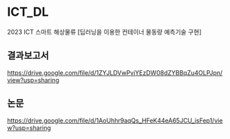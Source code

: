 # ICT_DL
2023 ICT 스마트 해상물류 [딥러닝을 이용한 컨테이너 물동량 예측기술 구현]

## 결과보고서

<https://drive.google.com/file/d/1ZYJLDVwPvjYEzDW08dZYBBqZu4OLPJpn/view?usp=sharing>

## 논문

<https://drive.google.com/file/d/1AoUhhr9aqQs_HFeK44eA65JCU_isFep1/view?usp=sharing>
